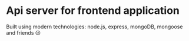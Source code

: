 # Api server for frontend application

Built using modern technologies: node.js, express, mongoDB, mongoose and friends 😉
